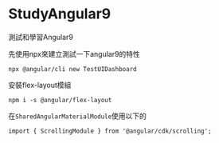 # StudyAngular9
測試和學習Angular9

先使用npx來建立測試一下angular9的特性

```
npx @angular/cli new TestUIDashboard
```

 安裝flex-layout模組

```
npm i -s @angular/flex-layout
```

在`SharedAngularMaterialModule`使用以下的

```
import { ScrollingModule } from '@angular/cdk/scrolling';
```

